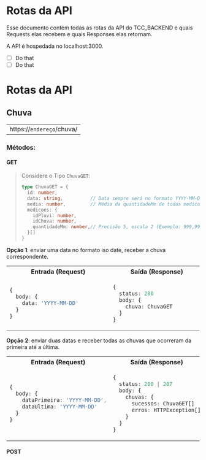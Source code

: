 # Rotas da API
Esse documento contém todas as rotas da API do TCC_BACKEND e quais Requests elas recebem e quais Responses elas retornam.

A API é hospedada no localhost:3000.

- [ ] Do that
- [ ] Do that

# Rotas da API

## Chuva
<table><tr><td> https://<code>endereço</code>/chuva/</td></tr></table>

### Métodos:
#### GET


> Considere o Tipo `ChuvaGET`:
> ```ts
> type ChuvaGET = {
>   id: number,
>   data: string,          // Data sempre será no formato YYYY-MM-DD
>   media: number,         // Média da quantidadeMm de todas medicoes
>   medicoes: {
>     idPluvi: number,
>     idChuva: number,
>     quantidadeMm: number,// Precisão 5, escala 2 (Exemplo: 999,99)
>   }[]
> }
> ```

**Opção 1**: enviar uma data no formato iso date, receber a chuva correspondente.
<table>
<tr>
<th>Entrada (Request)</th> <th>Saída (Response)</th>
</tr>
<tr>
<td>

```typescript
{
  body: {
    data: 'YYYY-MM-DD'         
  }
}
```

</td><td>

```typescript
{
  status: 200
  body: {
    chuva: ChuvaGET         
  }
}
```

</td>
</tr>
</table>

**Opção 2**: enviar duas datas e receber todas as chuvas que ocorreram da primeira até a última.
<table>
<tr>
<th>Entrada (Request)</th> <th>Saída (Response)</th>
</tr>
<tr>
<td>

```typescript
{
  body: {
    dataPrimeira: 'YYYY-MM-DD',
    dataUltima: 'YYYY-MM-DD'
  }
}
```

</td><td>

```typescript
{
  status: 200 | 207
  body: {
    chuvas: {
      sucessos: ChuvaGET[]
      erros: HTTPException[]
    }
  }
}
```

</td>
</tr>
</table>


#### POST